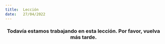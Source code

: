 ```yaml
---
title:  Lección
date:   27/04/2022
---
```


### <center>Todavía estamos trabajando en esta lección. Por favor, vuelva más tarde.</center>